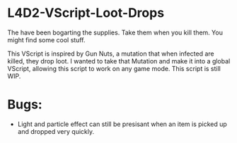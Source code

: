 # L4D2-VScript-Loot-Drops
The have been bogarting the supplies. Take them when you kill them. You might find some cool stuff.

This VScript is inspired by Gun Nuts, a mutation that when infected are killed, they drop loot. I wanted to take that Mutation and make it into a global VScript, allowing this script to work on any game mode. This script is still WIP.

# Bugs:
- Light and particle effect can still be presisant when an item is picked up and dropped very quickly.
